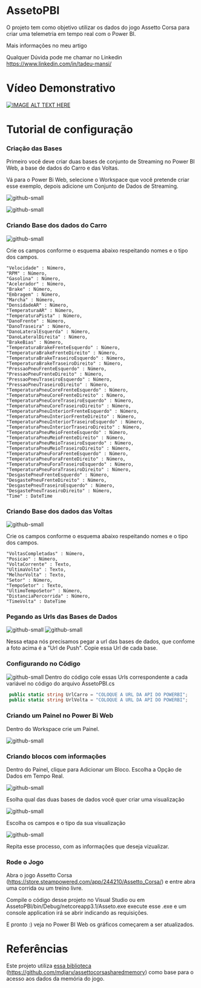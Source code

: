 # AssetoPBI

O projeto tem como objetivo utilizar os dados do jogo Assetto Corsa para criar uma telemetria em tempo real com o Power BI.

Mais informações no meu artigo 

Qualquer Dúvida pode me chamar no Linkedin https://www.linkedin.com/in/tadeu-mansi/

# Vídeo Demonstrativo

[![IMAGE ALT TEXT HERE](http://img.youtube.com/vi/cp3Jy8RePN0/0.jpg)](https://www.youtube.com/watch?v=cp3Jy8RePN0)

# Tutorial de configuração

### Criação das Bases


Primeiro você deve criar duas bases de conjunto de Streaming no Power BI Web, a base de dados do Carro e das Voltas.

Vá para o Power Bi Web, selecione o Workspace que você pretende criar esse exemplo, depois adicione um Conjunto de Dados de Streaming.

![github-small](https://i.imgur.com/oWS0p4w.png)

![github-small](https://i.imgur.com/R86VjyG.png)


### Criando Base dos dados do Carro

![github-small](https://i.imgur.com/YvJzmqs.jpg) 

Crie os campos conforme o esquema abaixo respeitando nomes e o tipo dos campos.

```
"Velocidade" : Número,
"RPM" : Número,
"Gasolina" : Número,
"Acelerador" : Número,
"Brake" : Número,
"Embragem" : Número,
"Marcha" : Número,
"DensidadeAR" : Número,
"TemperaturaAR" : Número,
"TemperaturaPista" : Número,
"DanoFrente" : Número,
"DanoTraseira" : Número,
"DanoLateralEsquerda" : Número,
"DanoLateralDireita" : Número,
"BrakeBias" : Número,
"TemperaturaBrakeFrenteEsquerdo" : Número,
"TemperaturaBrakeFrenteDireito" : Número,
"TemperaturaBrakeTraseiroEsquerdo" : Número,
"TemperaturaBrakeTraseiroDireito" : Número,
"PressaoPneuFrenteEsquerdo" : Número,
"PressaoPneuFrenteDireito" : Número,
"PressaoPneuTraseiroEsquerdo" : Número,
"PressaoPneuTraseiroDireito" : Número,
"TemperaturaPneuCoreFrenteEsquerdo" : Número,
"TemperaturaPneuCoreFrenteDireito" : Número,
"TemperaturaPneuCoreTraseiroEsquerdo" : Número,
"TemperaturaPneuCoreTraseiroDireito" : Número,
"TemperaturaPneuInteriorFrenteEsquerdo" : Número,
"TemperaturaPneuInteriorFrenteDireito" : Número,
"TemperaturaPneuInteriorTraseiroEsquerdo" : Número,
"TemperaturaPneuInteriorTraseiroDireito" : Número,
"TemperaturaPneuMeioFrenteEsquerdo" : Número,
"TemperaturaPneuMeioFrenteDireito" : Número,
"TemperaturaPneuMeioTraseiroEsquerdo" : Número,
"TemperaturaPneuMeioTraseiroDireito" : Número,
"TemperaturaPneuForaFrenteEsquerdo" : Número,
"TemperaturaPneuForaFrenteDireito" : Número,
"TemperaturaPneuForaTraseiroEsquerdo" : Número,
"TemperaturaPneuForaTraseiroDireito" : Número,
"DesgastePneuFrenteEsquerdo" : Número,
"DesgastePneuFrenteDireito" : Número,
"DesgastePneuTraseiroEsquerdo" : Número,
"DesgastePneuTraseiroDireito" : Número,
"Time" : DateTime
```
### Criando Base dos dados das Voltas

![github-small](https://i.imgur.com/8rg81YR.jpg) 

Crie os campos conforme o esquema abaixo respeitando nomes e o tipo dos campos.

```
"VoltasCompletadas" : Número,
"Posicao" : Número,
"VoltaCorrente" : Texto,
"UltimaVolta" : Texto,
"MelhorVolta" : Texto,
"Setor" : Número,
"TempoSetor" : Texto,
"UltimoTempoSetor" : Número,
"DistanciaPercorrida" : Número,
"TimeVolta" : DateTime
```
### Pegando as Urls das Bases de Dados

![github-small](https://i.imgur.com/XaPbLo2.png) 
![github-small](https://i.imgur.com/Lbca6Ds.jpg) 

Nessa etapa nós precisamos pegar a url das bases de dados, que confome a foto acima é a "Url de Push".
Copie essa Url de cada base.

### Configurando no Código
![github-small](https://i.imgur.com/VgkMFhV.jpg) 
Dentro do código cole essas Urls correspondente a cada variável no código do arquivo AssetoPBI.cs

```c#
 public static string UrlCarro = "COLOQUE A URL DA API DO POWERBI";
 public static string UrlVolta = "COLOQUE A URL DA API DO POWERBI";

```

### Criando um Painel no Power Bi Web

Dentro do Workspace crie um Painel.

![github-small](https://i.imgur.com/QRD2ghd.jpg) 

### Criando blocos com informações

Dentro do Painel, clique para Adicionar um Bloco.
Escolha a Opção de Dados em Tempo Real.

![github-small](https://i.imgur.com/z78Kld4.png) 

Esolha qual das duas bases de dados você quer criar uma visualização

![github-small](https://i.imgur.com/fy31CSq.png) 

Escolha os campos e o tipo da sua visualização

![github-small](https://i.imgur.com/SpAHLaC.jpg) 

Repita esse processo, com as informações que deseja vizualizar.

### Rode o Jogo

Abra o jogo Assetto Corsa (https://store.steampowered.com/app/244210/Assetto_Corsa/) e entre abra uma corrida ou um treino livre.

Compile o código desse projeto no Visual Studio ou em AssetoPBI/bin/Debug/netcoreapp3.1/Asseto.exe execute esse .exe e um console application irá se abrir indicando as requisições.

E pronto :) veja no Power BI Web os gráficos começarem a ser atualizados.

# Referências

Este projeto utiliza [essa biblioteca](https://github.com/mdjarv/assettocorsasharedmemory) (https://github.com/mdjarv/assettocorsasharedmemory) como base para o acesso aos dados da memória do jogo. 
